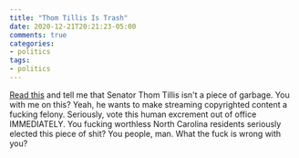 ```yaml
---
title: "Thom Tillis Is Trash"
date: 2020-12-21T20:21:23-05:00
comments: true
categories:
- politics
tags:
- politics
---
```


[Read this](https://www.hollywoodreporter.com/thr-esq/the-covid-19-stimulus-bill-would-make-illegal-streaming-a-felony) and tell me that Senator Thom Tillis isn't a piece of garbage. You with me on this? Yeah, he wants to make streaming copyrighted content a fucking felony. Seriously, vote this human excrement out of office IMMEDIATELY. You fucking worthless North Carolina residents seriously elected this piece of shit? You people, man. What the fuck is wrong with you?
